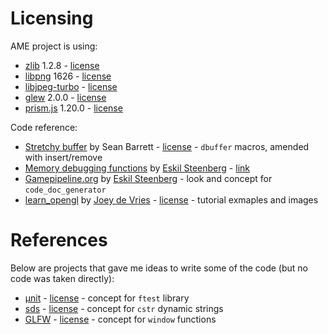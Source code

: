 # Licensing

AME project is using:
 - [zlib](https://zlib.net/) 1.2.8 - [license](https://opensource.org/licenses/Zlib)
 - [libpng](http://www.libpng.org/pub/png/libpng.html) 1626 - [license](https://opensource.org/licenses/Zlib)
 - [libjpeg-turbo](https://libjpeg-turbo.org/) - [license](https://github.com/libjpeg-turbo/libjpeg-turbo/blob/master/LICENSE.md)
 - [glew](http://glew.sourceforge.net/) 2.0.0 - [license](https://github.com/nigels-com/glew/blob/master/LICENSE.txt)
 - [prism.js](https://prismjs.com/) 1.20.0 - [license](https://github.com/PrismJS/prism/blob/master/LICENSE)

Code reference:
 - [Stretchy buffer](https://github.com/nothings/stb/blob/master/stretchy_buffer.h) by Sean Barrett - [license](https://github.com/nothings/stb/blob/master/LICENSE) - `dbuffer` macros, amended with insert/remove
 - [Memory debugging functions](http://gamepipeline.org/forge_Debugging_.html) by [Eskil Steenberg](https://www.twitter.com/quelsolaar/) - [link](http://www.quelsolaar.com/)
 - [Gamepipeline.org](http://gamepipeline.org/) by [Eskil Steenberg](https://www.twitter.com/quelsolaar/) - look and concept for `code_doc_generator`
 - [learn_opengl](https://learnopengl.com/) by [Joey de Vries](https://twitter.com/JoeyDeVriez) - [license](https://creativecommons.org/licenses/by/4.0/legalcode) - tutorial exmaples and images

# References

Below are projects that gave me ideas to write some of the code (but no code was taken directly):
 - [µnit](https://nemequ.github.io/munit/) - [license](https://github.com/nothings/stb/blob/master/LICENSE) - concept for `ftest` library
 - [sds](https://github.com/antirez/sds) -  [license](https://github.com/nothings/stb/blob/master/LICENSE) - concept for `cstr` dynamic strings
 - [GLFW](https://github.com/glfw/glfw) - [license](https://github.com/glfw/glfw/blob/master/LICENSE.md) - concept for `window` functions
